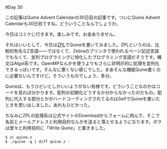 #Day 30

この記事はQuine Advent Calendarの30日目の記事です。ついにQuine Advent Calendarも30日目ですね。どういうことなんでしょうか。

今日はコミケに行きます。楽しみです。お金ありません。

それはいいとして、今日は[ZPL](http://research.cs.washington.edu/zpl/home/)でQuineを書いてみました。ZPLというのは、比較的有名なZ言語——ではなくて、Zebraのプリンタで使われるページ記述言語でもなくて、並列プログラミングに特化したプログラミング言語だそうです。構文はAlgol系です。OpenMPなんかを使うよりもさらに非明示的に処理を並列化できるっぽいです。そんなに悪くない感じでした。まあそんな機能Quine書くのに必要ないんですけど。そういうものでしょう、多分。

Quineは、もうひどいとしかいいようがない有様です。どういうことなのかはコードを見れば分かります。配列の初期化どうするか分からなかったのだもの。配列に代入する部分とかがハードコーディングされてるのはSelfでQuineを書いたときを思い出しました。あれもひどかった。

ちなみにZPLの処理系は公式サイトのDownloadからフォームに飛んで、そこで名前とメールアドレスと利用目的なんかを送ると落とせるようになります。ボクは堂々と利用目的に「Write Quine」と書きました。

```console
$ zc quine.z
$ ./quine -q | diff quine.z -
```
